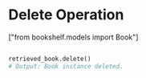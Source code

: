 # Delete Operation
["from bookshelf.models import Book"]
```python

retrieved_book.delete()
# Output: Book instance deleted.
